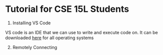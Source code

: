 # Tutorial for CSE 15L Students

1. Installing VS Code

VS code is an IDE that we can use to write and execute code on. It can be downloaded [here](https://code.visualstudio.com/download) for all operating systems

2. Remotely Connecting



